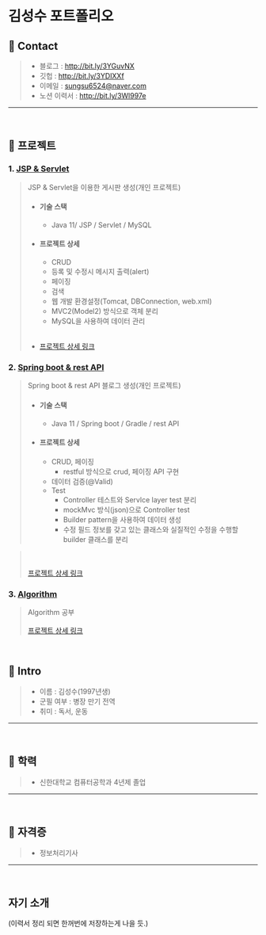 # 김성수 포트폴리오

##  📌 Contact
> - 블로그 : http://bit.ly/3YGuvNX
> - 깃헙 : http://bit.ly/3YDIXXf
> - 이메일 : sungsu6524@naver.com
> - 노션 이력서 : http://bit.ly/3Wl997e

* * *

</br>

## 📌 프로젝트
### 1. [JSP & Servlet](http://bit.ly/3Gd1DWn)
> JSP & Servlet을 이용한 게시판 생성(개인 프로젝트)</br>
> - #### 기술 스택 
>   - Java 11/ JSP / Servlet / MySQL </br>
> - #### 프로젝트 상세
>   - CRUD
>   - 등록 및 수정시 메시지 출력(alert)
>   - 페이징
>   - 검색
>   - 웹 개발 환경설정(Tomcat, DBConnection, web.xml)
>   - MVC2(Model2) 방식으로 객체 분리
>   - MySQL을 사용하여 데이터 관리 </br></br>
>   
> - [프로젝트 상세 링크](http://bit.ly/3Gd1DWn)

### 2. [Spring boot & rest API](http://bit.ly/3v98SbC)
> Spring boot & rest API 블로그 생성(개인 프로젝트)</br>
> - #### 기술 스택
>   - Java 11 / Spring boot / Gradle / rest API </br>
> - #### 프로젝트 상세
>   - CRUD, 페이징
>     - restful 방식으로 crud, 페이징 API 구현
>   - 데이터 검증(@Valid)
>   - Test
>     - Controller 테스트와 Servlce layer test 분리
>     - mockMvc 방식(json)으로 Controller test
>     - Builder pattern을 사용하여 데이터 생성
>     - 수정 필드 정보를 갖고 있는 클래스와 실질적인 수정을 수행할 builder 클래스를 분리

> </br></br>
> [프로젝트 상세 링크](http://bit.ly/3v98SbC)

### 3. [Algorithm](http://bit.ly/3HRZEYV)
> Algorithm 공부 </br></br>
> [프로젝트 상세 링크](http://bit.ly/3HRZEYV)

</br>

## 📌  Intro

> - 이름 : 김성수(1997년생)
> - 군필 여부 : 병장 만기 전역
> - 취미 : 독서, 운동

* * *

</br>

##  📌 학력
> - 신한대학교 컴퓨터공학과 4년제 졸업

* * *

</br>

##  📌 자격증
> - 정보처리기사

* * *

</br>

## 자기 소개
(이력서 정리 되면 한꺼번에 저장하는게 나을 듯.)

